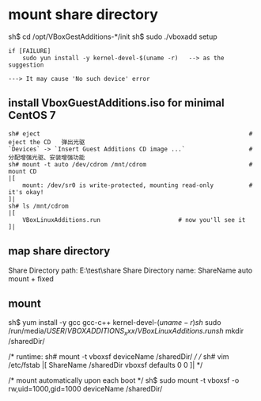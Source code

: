 # mount share directory
sh$ cd /opt/VBoxGestAdditions-*/init
sh$ sudo ./vboxadd setup
```
if [FAILURE]
    sudo yun install -y kernel-devel-$(uname -r)   --> as the suggestion

---> It may cause 'No such device' error
```
## install VboxGuestAdditions.iso for minimal CentOS 7
```
sh# eject                                                           # eject the CD   弹出光驱
`Devices` -> `Insert Guest Additions CD image ...`                  # 分配增强光驱、安装增强功能
sh# mount -t auto /dev/cdrom /mnt/cdrom                             # mount CD
|[
    mount: /dev/sr0 is write-protected, mounting read-only          # it's okay!
]|
sh# ls /mnt/cdrom
|[
    VBoxLinuxAdditions.run                      # now you'll see it
]|
```

## map share directory
Share Directory path: E:\test\share
Share Directory name: ShareName
auto mount + fixed
## mount
sh$ yum install -y gcc gcc-c++ kernel-devel-$(uname -r)
sh$ sudo /run/media/$USER/VBOXADDITIONS_xxx/VBoxLinuxAdditions.run
sh$ mkdir /sharedDir/


/* runtime: sh# mount -t vboxsf deviceName /sharedDir/ */
/*
    sh# vim /etc/fstab
    |[
    ShareName /sharedDir vboxsf defaults 0 0
    ]|
*/

/* mount automatically upon each boot */
sh$ sudo mount -t vboxsf -o rw,uid=1000,gid=1000 deviceName /sharedDir/
